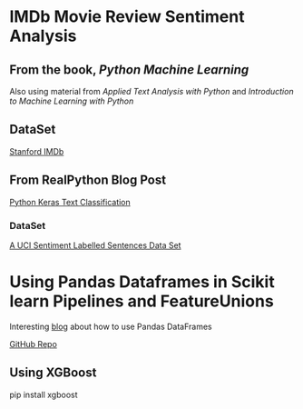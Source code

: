# IMDb Movie Review Sentiment Analysis

## From the book, *Python Machine Learning*

Also using material from *Applied Text Analysis with Python* and *Introduction to Machine Learning with Python*


## DataSet

[Stanford IMDb](http://ai.stanford.edu/~amaas/data/sentiment/)



## From RealPython Blog Post

[Python Keras Text Classification](https://realpython.com/python-keras-text-classification/)

### DataSet

[A UCI Sentiment Labelled Sentences Data Set](https://archive.ics.uci.edu/ml/datasets/Sentiment+Labelled+Sentences)


# Using Pandas Dataframes in Scikit learn Pipelines and FeatureUnions

Interesting [blog](https://zablo.net/blog/post/pandas-dataframe-in-scikit-learn-feature-union) about how to use Pandas DataFrames 

[GitHub Repo](https://github.com/marrrcin/pandas-feature-union)



## Using XGBoost

pip install xgboost
